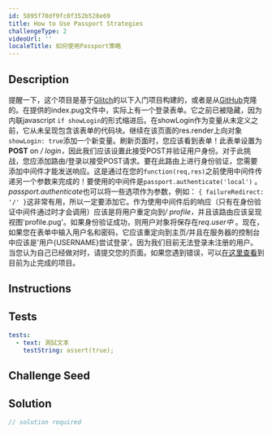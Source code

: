 ```yaml
---
id: 5895f70df9fc0f352b528e69
title: How to Use Passport Strategies
challengeType: 2
videoUrl: ''
localeTitle: 如何使用Passport策略
---
```


## Description
<section id="description">提醒一下，这个项目是基于<a href="https://glitch.com/#!/import/github/freeCodeCamp/boilerplate-advancednode/">Glitch</a>的以下入门项目构建的，或者是从<a href="https://github.com/freeCodeCamp/boilerplate-advancednode/">GitHub</a>克隆的。在提供的index.pug文件中，实际上有一个登录表单。它之前已被隐藏，因为内联javascript <code>if showLogin</code>的形式缩进后。在showLogin作为变量从未定义之前，它从未呈现包含该表单的代码块。继续在该页面的res.render上向对象<code>showLogin: true</code>添加一个新变量。刷新页面时，您应该看到表单！此表单设置为<b>POST</b> on <em>/ login，</em>因此我们应该设置此接受POST并验证用户身份。对于此挑战，您应添加路由/登录以接受POST请求。要在此路由上进行身份验证，您需要添加中间件才能发送响应。这是通过在您的<code>function(req,res)</code>之前使用中间件传递另一个参数来完成的！要使用的中间件是<code>passport.authenticate(&#39;local&#39;)</code> 。 <em>passport.authenticate</em>也可以将一些选项作为参数，例如： <code>{ failureRedirect: &#39;/&#39; }</code>这非常有用，所以一定要添加它。作为使用中间件后的响应（只有在身份验证中间件通过时才会调用）应该是将用户重定向到<em>/ profile，</em>并且该路由应该呈现视图&#39;profile.pug&#39;。如果身份验证成功，则用户对象将保存在<em>req.user中</em> 。现在，如果您在表单中输入用户名和密码，它应该重定向到主页<em>/</em>并且在服务器的控制台中应该是&#39;用户{USERNAME}尝试登录&#39;。因为我们目前无法登录未注册的用户。当您认为自己已经做对时，请提交您的页面。如果您遇到错误，可以<a href="https://gist.github.com/JosephLivengood/8a335d1a68ed9170da02bb9d8f5b71d5">在这里查看</a>到目前为止完成的项目。 </section>

## Instructions
<section id="instructions">
</section>

## Tests
<section id='tests'>

```yml
tests:
  - text: 測試文本
    testString: assert(true);

```

</section>

## Challenge Seed
<section id='challengeSeed'>

</section>

## Solution
<section id='solution'>

```js
// solution required
```
</section>
